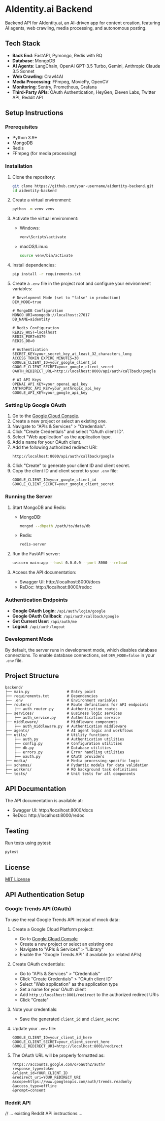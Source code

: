 # AIdentity.ai Backend

Backend API for AIdentity.ai, an AI-driven app for content creation, featuring AI agents, web crawling, media processing, and autonomous posting.

## Tech Stack

- **Back End**: FastAPI, Pymongo, Redis with RQ
- **Database**: MongoDB
- **AI Agents**: LangChain, OpenAI GPT-3.5 Turbo, Gemini, Anthropic Claude 3.5 Sonnet
- **Web Crawling**: Crawl4AI
- **Media Processing**: FFmpeg, MoviePy, OpenCV
- **Monitoring**: Sentry, Prometheus, Grafana
- **Third-Party APIs**: OAuth Authentication, HeyGen, Eleven Labs, Twitter API, Reddit API

## Setup Instructions

### Prerequisites

- Python 3.9+
- MongoDB
- Redis
- FFmpeg (for media processing)

### Installation

1. Clone the repository:

   ```bash
   git clone https://github.com/your-username/aidentity-backend.git
   cd aidentity-backend
   ```

2. Create a virtual environment:

   ```bash
   python -m venv venv
   ```

3. Activate the virtual environment:

   - Windows:
     ```bash
     venv\Scripts\activate
     ```
   - macOS/Linux:
     ```bash
     source venv/bin/activate
     ```

4. Install dependencies:

   ```bash
   pip install -r requirements.txt
   ```

5. Create a `.env` file in the project root and configure your environment variables:

   ```
   # Development Mode (set to "false" in production)
   DEV_MODE=true

   # MongoDB Configuration
   MONGO_URI=mongodb://localhost:27017
   DB_NAME=aidentity

   # Redis Configuration
   REDIS_HOST=localhost
   REDIS_PORT=6379
   REDIS_DB=0

   # Authentication
   SECRET_KEY=your_secret_key_at_least_32_characters_long
   ACCESS_TOKEN_EXPIRE_MINUTES=30
   GOOGLE_CLIENT_ID=your_google_client_id
   GOOGLE_CLIENT_SECRET=your_google_client_secret
   OAUTH_REDIRECT_URL=http://localhost:8000/api/auth/callback/google

   # AI API Keys
   OPENAI_API_KEY=your_openai_api_key
   ANTHROPIC_API_KEY=your_anthropic_api_key
   GOOGLE_API_KEY=your_google_api_key
   ```

### Setting Up Google OAuth

1. Go to the [Google Cloud Console](https://console.cloud.google.com/).
2. Create a new project or select an existing one.
3. Navigate to "APIs & Services" > "Credentials".
4. Click "Create Credentials" and select "OAuth client ID".
5. Select "Web application" as the application type.
6. Add a name for your OAuth client.
7. Add the following authorized redirect URI:
   ```
   http://localhost:8000/api/auth/callback/google
   ```
8. Click "Create" to generate your client ID and client secret.
9. Copy the client ID and client secret to your `.env` file:
   ```
   GOOGLE_CLIENT_ID=your_google_client_id
   GOOGLE_CLIENT_SECRET=your_google_client_secret
   ```

### Running the Server

1. Start MongoDB and Redis:

   - MongoDB:
     ```bash
     mongod --dbpath /path/to/data/db
     ```
   - Redis:
     ```bash
     redis-server
     ```

2. Run the FastAPI server:

   ```bash
   uvicorn main:app --host 0.0.0.0 --port 8000 --reload
   ```

3. Access the API documentation:
   - Swagger UI: http://localhost:8000/docs
   - ReDoc: http://localhost:8000/redoc

### Authentication Endpoints

- **Google OAuth Login**: `/api/auth/login/google`
- **Google OAuth Callback**: `/api/auth/callback/google`
- **Get Current User**: `/api/auth/me`
- **Logout**: `/api/auth/logout`

### Development Mode

By default, the server runs in development mode, which disables database connections. To enable database connections, set `DEV_MODE=false` in your `.env` file.

## Project Structure

```
backend/
├── main.py                 # Entry point
├── requirements.txt        # Dependencies
├── .env                    # Environment variables
├── routers/                # Route definitions for API endpoints
│   ├── auth_router.py      # Authentication routes
├── services/               # Business logic services
│   ├── auth_service.py     # Authentication service
├── middleware/             # Middleware components
│   ├── auth_middleware.py  # Authentication middleware
├── agents/                 # AI agent logic and workflows
├── utils/                  # Utility functions
│   ├── auth.py             # Authentication utilities
│   ├── config.py           # Configuration utilities
│   ├── db.py               # Database utilities
│   ├── errors.py           # Error handling utilities
│   ├── oauth.py            # OAuth providers
├── media/                  # Media processing-specific logic
├── schemas/                # Pydantic models for data validation
├── workers/                # RQ background task definitions
└── tests/                  # Unit tests for all components
```

## API Documentation

The API documentation is available at:

- Swagger UI: http://localhost:8000/docs
- ReDoc: http://localhost:8000/redoc

## Testing

Run tests using pytest:

```bash
pytest
```

## License

[MIT License](LICENSE)

## API Authentication Setup

### Google Trends API (OAuth)

To use the real Google Trends API instead of mock data:

1. Create a Google Cloud Platform project:
   - Go to [Google Cloud Console](https://console.cloud.google.com/)
   - Create a new project or select an existing one
   - Navigate to "APIs & Services" > "Library"
   - Enable the "Google Trends API" if available (or related APIs)

2. Create OAuth credentials:
   - Go to "APIs & Services" > "Credentials"
   - Click "Create Credentials" > "OAuth client ID"
   - Select "Web application" as the application type
   - Set a name for your OAuth client
   - Add `http://localhost:8001/redirect` to the authorized redirect URIs
   - Click "Create"

3. Note your credentials:
   - Save the generated `client_id` and `client_secret`

4. Update your `.env` file:
   ```
   GOOGLE_CLIENT_ID=your_client_id_here
   GOOGLE_CLIENT_SECRET=your_client_secret_here
   GOOGLE_REDIRECT_URI=http://localhost:8001/redirect
   ```

5. The OAuth URL will be properly formatted as:
   ```
   https://accounts.google.com/o/oauth2/auth?
   response_type=token
   &client_id=YOUR_CLIENT_ID
   &redirect_uri=YOUR_REDIRECT_URI
   &scope=https://www.googleapis.com/auth/trends.readonly
   &access_type=offline
   &prompt=consent
   ```

### Reddit API

// ... existing Reddit API instructions ...

